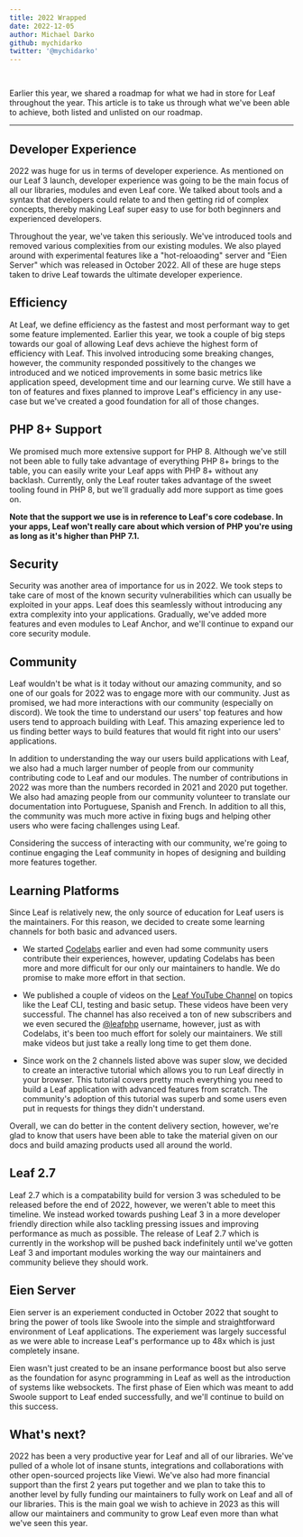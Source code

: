 ```yaml
---
title: 2022 Wrapped
date: 2022-12-05
author: Michael Darko
github: mychidarko
twitter: '@mychidarko'
---
```


<!-- markdownlint-disable no-inline-html -->

<img src="https://user-images.githubusercontent.com/26604242/206849712-e7e70f5a-18d5-4eb0-b2fc-74ab13b33827.jpg" style="border-radius: 8px; margin-bottom: 15px;" alt="" />

Earlier this year, we shared a roadmap for what we had in store for Leaf throughout the year. This article is to take us through what we've been able to achieve, both listed and unlisted on our roadmap.

---

## Developer Experience

2022 was huge for us in terms of developer experience. As mentioned on our Leaf 3 launch, developer experience was going to be the main focus of all our libraries, modules and even Leaf core. We talked about tools and a syntax that developers could relate to and then getting rid of complex concepts, thereby making Leaf super easy to use for both beginners and experienced developers.

Throughout the year, we've taken this seriously. We've introduced tools and removed various complexities from our existing modules. We also played around with experimental features like a "hot-reloaoding" server and "Eien Server" which was released in October 2022. All of these are huge steps taken to drive Leaf towards the ultimate developer experience.

## Efficiency

At Leaf, we define efficiency as the fastest and most performant way to get some feature implemented. Earlier this year, we took a couple of big steps towards our goal of allowing Leaf devs achieve the highest form of efficiency with Leaf. This involved introducing some breaking changes, however, the community responded possitively to the changes we introduced and we noticed improvements in some basic metrics like application speed, development time and our learning curve. We still have a ton of features and fixes planned to improve Leaf's efficiency in any use-case but we've created a good foundation for all of those changes.

## PHP 8+ Support

We promised much more extensive support for PHP 8. Although we've still not been able to fully take advantage of everything PHP 8+ brings to the table, you can easily write your Leaf apps with PHP 8+ without any backlash. Currently, only the Leaf router takes advantage of the sweet tooling found in PHP 8, but we'll gradually add more support as time goes on.

**Note that the support we use is in reference to Leaf's core codebase. In your apps, Leaf won't really care about which version of PHP you're using as long as it's higher than PHP 7.1.**

## Security

Security was another area of importance for us in 2022. We took steps to take care of most of the known security vulnerabilities which can usually be exploited in your apps. Leaf does this seamlessly without introducing any extra complexity into your applications. Gradually, we've added more features and even modules to Leaf Anchor, and we'll continue to expand our core security module.

## Community

Leaf wouldn't be what is it today without our amazing community, and so one of our goals for 2022 was to engage more with our community. Just as promised, we had more interactions with our community (especially on discord). We took the time to understand our users' top features and how users tend to approach building with Leaf. This amazing experience led to us finding better ways to build features that would fit right into our users' applications.

In addition to understanding the way our users build applications with Leaf, we also had a much larger number of people from our community contributing code to Leaf and our modules. The number of contributions in 2022 was more than the numbers recorded in 2021 and 2020 put together. We also had amazing people from our community volunteer to translate our documentation into Portuguese, Spanish and French. In addition to all this, the community was much more active in fixing bugs and helping other users who were facing challenges using Leaf.

Considering the success of interacting with our community, we're going to continue engaging the Leaf community in hopes of designing and building more features together.

## Learning Platforms

Since Leaf is relatively new, the only source of education for Leaf users is the maintainers. For this reason, we decided to create some learning channels for both basic and advanced users.

- We started [Codelabs](https://codelabs.leafphp.dev) earlier and even had some community users contribute their experiences, however, updating Codelabs has been more and more difficult for our only our maintainers to handle. We do promise to make more effort in that section.

- We published a couple of videos on the [Leaf YouTube Channel](https://www.youtube.com/channel/UCllE-GsYy10RkxBUK0HIffw) on topics like the Leaf CLI, testing and basic setup. These videos have been very successful. The channel has also received a ton of new subscribers and we even secured the [@leafphp](https://www.youtube.com/@leafphp) username, however, just as with Codelabs, it's been too much effort for solely our maintainers. We still make videos but just take a really long time to get them done.

- Since work on the 2 channels listed above was super slow, we decided to create an interactive tutorial which allows you to run Leaf directly in your browser. This tutorial covers pretty much everything you need to build a Leaf application with advanced features from scratch. The community's adoption of this tutorial was superb and some users even put in requests for things they didn't understand.

Overall, we can do better in the content delivery section, however, we're glad to know that users have been able to take the material given on our docs and build amazing products used all around the world.

## Leaf 2.7

Leaf 2.7 which is a compatability build for version 3 was scheduled to be released before the end of 2022, however, we weren't able to meet this timeline. We instead worked towards pushing Leaf 3 in a more developer friendly direction while also tackling pressing issues and improving performance as much as possible. The release of Leaf 2.7 which is currently in the workshop will be pushed back indefinitely until we've gotten Leaf 3 and important modules working the way our maintainers and community believe they should work.

## Eien Server

Eien server is an experiement conducted in October 2022 that sought to bring the power of tools like Swoole into the simple and straightforward environment of Leaf applications. The experiement was largely successful as we were able to increase Leaf's performance up to 48x which is just completely insane.

Eien wasn't just created to be an insane performance boost but also serve as the foundation for async programming in Leaf as well as the introduction of systems like websockets. The first phase of Eien which was meant to add Swoole support to Leaf ended successfully, and we'll continue to build on this success.

## What's next?

2022 has been a very productive year for Leaf and all of our libraries. We've pulled of a whole lot of insane stunts, integrations and collaborations with other open-sourced projects like Viewi. We've also had more financial support than the first 2 years put together and we plan to take this to another level by fully funding our maintainers to fully work on Leaf and all of our libraries. This is the main goal we wish to achieve in 2023 as this will allow our maintainers and community to grow Leaf even more than what we've seen this year.

